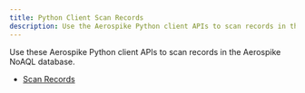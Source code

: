 ```yaml
---
title: Python Client Scan Records
description: Use the Aerospike Python client APIs to scan records in the Aerospike NoAQL database. 
---
```


Use these Aerospike Python client APIs to scan records in the Aerospike NoAQL database.

- [Scan Records](/docs/client/python/usage/scan/scan.html)


